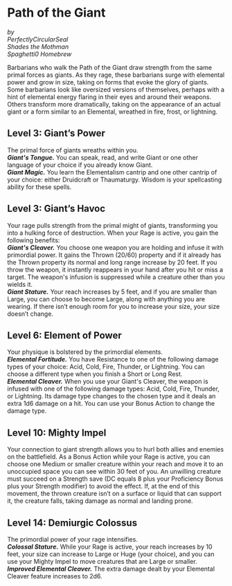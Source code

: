 # Path of the Giant
*by*  
*PerfectlyCircularSeal*  
*Shades the Mothman*  
*Spaghetti0 Homebrew*  

Barbarians who walk the Path of the Giant draw strength from the same primal forces as giants. As they rage, these barbarians surge with elemental power and grow in size, taking on forms that evoke the glory of giants. Some barbarians look like oversized versions of themselves, perhaps with a hint of elemental energy flaring in their eyes and around their weapons. Others transform more dramatically, taking on the appearance of an actual giant or a form similar to an Elemental, wreathed in fire, frost, or lightning.


## Level 3: Giant’s Power
The primal force of giants wreaths within you.  
***Giant's Tongue.*** You can speak, read, and write Giant or one other language of your choice if you already know Giant.  
***Giant Magic.*** You learn the Elementalism cantrip and one other cantrip of your choice: either Druidcraft or Thaumaturgy. Wisdom is your spellcasting ability for these spells.  

## Level 3: Giant’s Havoc
Your rage pulls strength from the primal might of giants, transforming you into a hulking force of destruction. When your Rage is active, you gain the following benefits:  
***Giant's Cleaver.*** You choose one weapon you are holding and infuse it with primordial power. It gains the Thrown (20/60) property and if it already has the Thrown property its normal and long range increase by 20 feet. If you throw the weapon, it instantly reappears in your hand after you hit or miss a target. The weapon's infusion is suppressed while a creature other than you wields it.  
***Giant Stature.*** Your reach increases by 5 feet, and if you are smaller than Large, you can choose to become Large, along with anything you are wearing. If there isn’t enough room for you to increase your size, your size doesn’t change.

## Level 6: Element of Power
Your physique is bolstered by the primordial elements.  
***Elemental Fortitude.*** You have Resistance to one of the following damage types of your choice: Acid, Cold, Fire, Thunder, or Lightning. You can choose a different type when you finish a Short or Long Rest.  
***Elemental Cleaver.*** When you use your Giant's Cleaver, the weapon is infused with one of the following damage types: Acid, Cold, Fire, Thunder, or Lightning. Its damage type changes to the chosen type and it deals an extra 1d6 damage on a hit. You can use your Bonus Action to change the damage type.

## Level 10: Mighty Impel
Your connection to giant strength allows you to hurl both allies and enemies on the battlefield. As a Bonus Action while your Rage is active, you can choose one Medium or smaller creature within your reach and move it to an unoccupied space you can see within 30 feet of you. An unwilling creature must succeed on a Strength save (DC equals 8 plus your Proficiency Bonus plus your Strength modifier) to avoid the effect. If, at the end of this movement, the thrown creature isn’t on a surface or liquid that can support it, the creature falls, taking damage as normal and landing prone.

## Level 14: Demiurgic Colossus
The primordial power of your rage intensifies.  
***Colossal Stature.*** While your Rage is active, your reach increases by 10 feet, your size can increase to Large or Huge (your choice), and you can use your Mighty Impel to move creatures that are Large or smaller.  
***Improved Elemental Cleaver.*** The extra damage dealt by your Elemental Cleaver feature increases to 2d6.